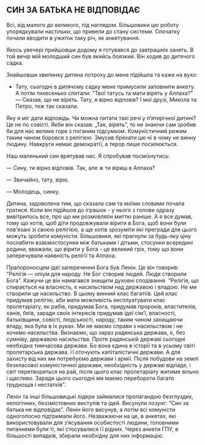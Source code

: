 ## СИН ЗА БАТЬКА НЕ ВІДПОВІДАЄ

Всі, від малого до великого, під наглядом.
Більшовики цю роботу упорядкували настільки, що привели до стану системи.
Спочатку почали вводити в ужиток таку річ, як анкетування.

Якось увечері прийшовши додому я готувався до завтрашніх занять.
В той вечір мій молодший син був якийсь боязкий.
Він ходив до дитячого садка.

Знайшовши хвилинку дитина потроху до мене підійшла та каже на вухо:

- Тату, сьогодні в дитячому садку мене примусили заповнити анкету.
А потім тихесенько спитали: "Твої татусь та мати вірять у Аллаха?"
— Сказав, що не вірять.
Тату, я вірно відповів?
І мої друзі, Микола та Петро, теж так сказали.

Яку я міг дати відповідь.
Чи можна питати такі речі у п’ятирічної дитині?
Це не по совісті.
Якби він сказав: „Так, вірять”, то не знаючи сам зробив би для нас велике горе з поганим підсумком.
Комуністичний режим таким чином боровся з релігією.
Змусив брехати цю ні в чому не винну людину.
Навкруги немає демократії, а терор лише посилюється.

Наш маленький син врятував нас.
Я спробував посміхнутись:

— Сину, ти вірно відповів.
Так, але ж ти віриш в Аллаха?

— Звичайно, тату, вірю.

— Молодець, синку.

Дитина, задоволена тим, що сказала сам та моїми словами почала гратися.
Коли він підійшов до іграшок - у нього з голови одразу вивітрилось все, про що ми розмовляли миттю раніше.
А я все думав, тому що хотів, щоб діти продовжували вірити в Бога, щоб вони були пов'язані зі своєю релігією, а ще хотів зрозуміти які прегради для цього можуть зробити комуністи.
Більшовики, які прагнули за будь-яку ціну послабити взаємостосунки між батьками і дітьми, стосунки всередині родини, вважали, що вірити у Бога - це великий гріх, тому що вони заперечували наявність релігії та Аллаха.

Прапороносцем ідеї заперечення Бога був Ленін.
Це він говорив: “Релігія — опіум для народу.
Не Бог створив людей.
Люди створили Бога”. Кажучи це він намагався знищити духовні сподівання
 “Релігія, що спирається на власність, є насильством над державою і владою.
Не ми створили це насильство.
В цьому винний клас багатіїв.
Цей клас придумав релігію, аби мати можливість експлуатувати клас пролетаріату, як рабів, придумав Бога, придумав пророків, властителів, ханів, беїв, заради своїх інтересів придумав ідеї сім’ї, власності, батьківщини, совісті, людськості, народу, таким чином захищаючи владу, яка була в їх руках.
Ми не маємо справи з насильством і не хочемо насильства.
Визнаємо, що зараз радянська держава, є, без сумніву, державою насильства.
Проте радянській державі сьогодні необхідна тимчасова держава.
Бо вона єдина в історії та в усьому світі пролетарська держава.
її оточують капіталістичні держави.
А для захисту від них ми потребуємо держави і армії.
Після побудови на землі безкласової комуністичної держави, необхідність у державі відпаде, і світ перетвориться на рай, після цього клас пролетаріату житиме вільно і щасливо.
Заради цього сьогодні ми маємо перебороти багато труднощів і нестатків”.

Ленін та інші більшовицькі лідери займалися пропагандою безглуздих, нелогічних, беззмістовних виступів та ідей.
Висунули лозунг: “Син за батька не відповідає”.
Ленін його висунув, а потім всі комуністи одноголосно підтримали його.
Незважаючи на це, в анкетах, які використовували для з’ясування особистості людини, головними питаннями були ті, які стосувалися її рідних.
Через анкети ГПУ, в більшості випадків, збирали необхідну для них інформацію.